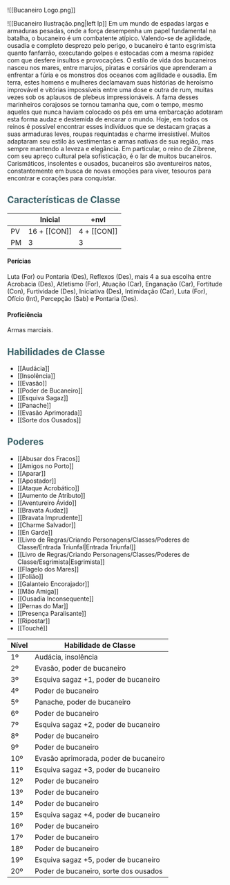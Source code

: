 ![[Bucaneiro Logo.png]]

![[Bucaneiro Ilustração.png|left lp]]
Em um mundo de espadas largas e armaduras pesadas, onde a força desempenha um papel fundamental na batalha, o bucaneiro é um combatente atípico. Valendo-se de agilidade, ousadia e completo desprezo pelo perigo, o bucaneiro é tanto esgrimista quanto fanfarrão, executando golpes e estocadas com a mesma rapidez com que desfere insultos e provocações.
O estilo de vida dos bucaneiros nasceu nos mares, entre marujos, piratas e corsários que aprenderam a enfrentar a fúria e os monstros dos oceanos com agilidade e ousadia. Em terra, estes homens e mulheres declamavam suas histórias de heroísmo improvável e vitórias impossíveis entre uma dose e outra de rum, muitas vezes sob os aplausos de plebeus impressionáveis. A fama desses marinheiros corajosos se tornou tamanha que, com o tempo, mesmo aqueles que nunca haviam colocado os pés em uma embarcação adotaram esta forma audaz e destemida de encarar o mundo.
Hoje, em todos os reinos é possível encontrar esses indivíduos que se destacam graças a suas armaduras leves, roupas requintadas e charme irresistível. Muitos adaptaram seu estilo às vestimentas e armas nativas de sua região, mas sempre mantendo a leveza e elegância. Em particular, o reino de Zibrene, com seu apreço cultural pela sofisticação, é o lar de muitos bucaneiros. Carismáticos, insolentes e ousados, bucaneiros são aventureiros natos, constantemente em busca de novas emoções para viver, tesouros para encontrar e corações para conquistar.

## <span style="color:rgb(59, 98, 105)">Características de Classe</span>

|     | Inicial       | +nvl         |
| --- | ------------- | ------------ |
| PV  | 16 + [[CON‎]] | 4 + [[CON‎]] |
| PM  | 3             | 3            |

#### Perícias

Luta (For) ou Pontaria (Des), Reflexos (Des), mais 4 a sua escolha entre Acrobacia (Des), Atletismo (For), Atuação (Car), Enganação (Car), Fortitude (Con), Furtividade (Des), Iniciativa (Des), Intimidação (Car), Luta (For), Ofício (Int), Percepção (Sab) e Pontaria (Des).

#### Proficiência

Armas marciais.

## <span style="color:rgb(59, 98, 105)">Habilidades de Classe</span>

* [[Audácia]]
* [[Insolência]]
* [[Evasão]]
* [[Poder de Bucaneiro]]
* [[Esquiva Sagaz]]
* [[Panache]]
* [[Evasão Aprimorada]]
* [[Sorte dos Ousados]]

## <span style="color:rgb(59, 98, 105)">Poderes</span>

* [[Abusar dos Fracos]]
* [[Amigos no Porto]]
* [[Aparar]]
* [[Apostador]]
* [[Ataque Acrobático]]
* [[Aumento de Atributo]]
* [[Aventureiro Ávido]]
* [[Bravata Audaz]]
* [[Bravata Imprudente]]
* [[Charme Salvador]]
* [[En Garde]]
* [[Livro de Regras/Criando Personagens/Classes/Poderes de Classe/Entrada Triunfal|Entrada Triunfal]] 
* [[Livro de Regras/Criando Personagens/Classes/Poderes de Classe/Esgrimista|Esgrimista]] 
* [[Flagelo dos Mares]]
* [[Folião]]
* [[Galanteio Encorajador]]
* [[Mão Amiga]]
* [[Ousadia Inconsequente]]
* [[Pernas do Mar]]
* [[Presença Paralisante]]
* [[Ripostar]]
* [[Touché]]

| Nível | Habilidade de Classe |
|-------|---------------------|
| 1º    | Audácia, insolência |
| 2º    | Evasão, poder de bucaneiro |
| 3º    | Esquiva sagaz +1, poder de bucaneiro |
| 4º    | Poder de bucaneiro |
| 5º    | Panache, poder de bucaneiro |
| 6º    | Poder de bucaneiro |
| 7º    | Esquiva sagaz +2, poder de bucaneiro |
| 8º    | Poder de bucaneiro |
| 9º    | Poder de bucaneiro |
| 10º   | Evasão aprimorada, poder de bucaneiro |
| 11º   | Esquiva sagaz +3, poder de bucaneiro |
| 12º   | Poder de bucaneiro |
| 13º   | Poder de bucaneiro |
| 14º   | Poder de bucaneiro |
| 15º   | Esquiva sagaz +4, poder de bucaneiro |
| 16º   | Poder de bucaneiro |
| 17º   | Poder de bucaneiro |
| 18º   | Poder de bucaneiro |
| 19º   | Esquiva sagaz +5, poder de bucaneiro |
| 20º   | Poder de bucaneiro, sorte dos ousados |
